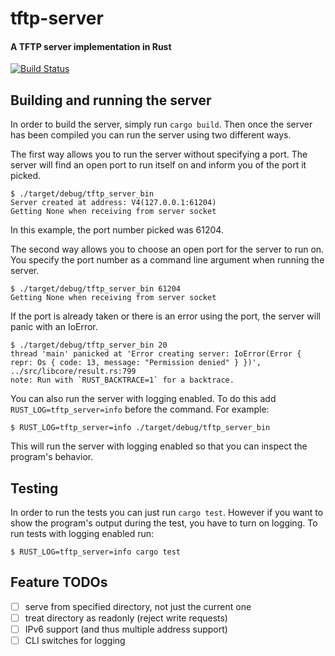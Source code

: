 tftp-server
===========

#### A TFTP server implementation in Rust

[![Build Status](https://travis-ci.org/DarinM223/tftp-server.svg?branch=master)](https://travis-ci.org/DarinM223/tftp-server)

Building and running the server
-------------------------------

In order to build the server, simply run `cargo build`. Then once the server has been compiled you can run the server using two different ways.

The first way allows you to run the server without specifying a port. The server will find an open port to run itself on and inform you of the port it picked.

```
$ ./target/debug/tftp_server_bin
Server created at address: V4(127.0.0.1:61204)
Getting None when receiving from server socket
```

In this example, the port number picked was 61204.

The second way allows you to choose an open port for the server to run on. You specify the port number as a command line argument when running the server.

```
$ ./target/debug/tftp_server_bin 61204
Getting None when receiving from server socket
```

If the port is already taken or there is an error using the port, the server will panic with an IoError.

```
$ ./target/debug/tftp_server_bin 20
thread 'main' panicked at 'Error creating server: IoError(Error { repr: Os { code: 13, message: "Permission denied" } })', ../src/libcore/result.rs:799
note: Run with `RUST_BACKTRACE=1` for a backtrace.
```

You can also run the server with logging enabled. To do this add `RUST_LOG=tftp_server=info` before the command.
For example:

```
$ RUST_LOG=tftp_server=info ./target/debug/tftp_server_bin
```

This will run the server with logging enabled so that you can inspect the program's behavior.

Testing
-------

In order to run the tests you can just run `cargo test`. However if you want to show the program's output during the test,
you have to turn on logging. To run tests with logging enabled run:

```
$ RUST_LOG=tftp_server=info cargo test
```

Feature TODOs
-----

* [ ] serve from specified directory, not just the current one
* [ ] treat directory as readonly (reject write requests)
* [ ] IPv6 support (and thus multiple address support)
* [ ] CLI switches for logging
